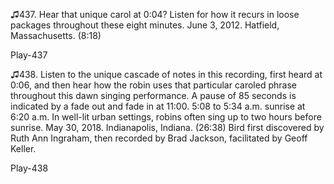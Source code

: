 ♫437. Hear that unique carol at 0:04? Listen for how it recurs in loose
packages throughout these eight minutes. June 3, 2012. Hatfield,
Massachusetts. (8:18)

Play-437

♫438. Listen to the unique cascade of notes in this recording, first
heard at 0:06, and then hear how the robin uses that particular caroled
phrase throughout this dawn singing performance. A pause of 85 seconds
is indicated by a fade out and fade in at 11:00. 5:08 to 5:34
a.m. sunrise at 6:20 a.m. In well-lit urban
settings, robins often sing up to two hours before sunrise. May 30,
2018. Indianapolis, Indiana. (26:38) Bird first discovered by Ruth Ann
Ingraham, then recorded by Brad Jackson, facilitated by Geoff Keller.

Play-438
